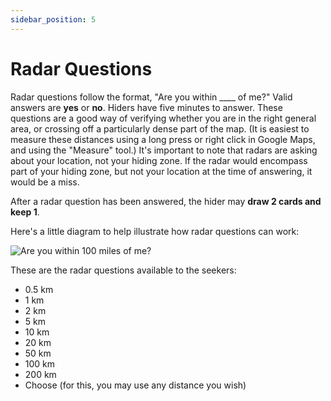 ```yaml
---
sidebar_position: 5
---
```


# Radar Questions

Radar questions follow the format, "Are you within \_\_\_\_ of me?" Valid answers are **yes** or **no**. Hiders have five minutes to answer. These questions are a good way of verifying whether you are in the right general area, or crossing off a particularly dense part of the map. (It is easiest to measure these distances using a long press or right click in Google Maps, and using the "Measure" tool.) It's important to note that radars are asking about your location, not your hiding zone. If the radar would encompass part of your hiding zone, but not your location at the time of answering, it would be a miss.

After a radar question has been answered, the hider may **draw 2 cards and keep 1**.

Here's a little diagram to help illustrate how radar questions can work:

![Are you within 100 miles of me?](../assets/seeking_radar_questions.png)

These are the radar questions available to the seekers:

-   0.5 km
-   1 km
-   2 km
-   5 km
-   10 km
-   20 km
-   50 km
-   100 km
-   200 km
-   Choose (for this, you may use any distance you wish)
